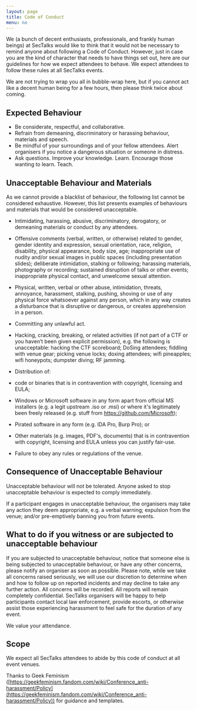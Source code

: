 ```yaml
---
layout: page
title: Code of Conduct
menu: no
---
```


We (a bunch of decent enthusiasts, professionals, and frankly human beings) at SecTalks would like 
to think that it would not be necessary to remind anyone about following a Code of Conduct.
However, just in case you are the kind of character that needs to have things set out, here are our 
guidelines for how we expect attendees to behave. We expect attendees to follow these rules at all 
SecTalks events.

We are not trying to wrap you all in bubble-wrap here, but if you cannot act like a decent human 
being for a few hours, then please think twice about coming. 

## Expected Behaviour

* Be considerate, respectful, and collaborative.
* Refrain from demeaning, discriminatory or harassing behaviour, materials and speech.
* Be mindful of your surroundings and of your fellow attendees. Alert organisers if you notice a dangerous situation or someone in distress.
* Ask questions. Improve your knowledge. Learn. Encourage those wanting to learn. Teach.

## Unacceptable Behaviour and Materials

As we cannot provide a blacklist of behaviour, the following list cannot be considered exhaustive. 
However, this list presents examples of behaviours and materials that would be considered 
unacceptable.

* Intimidating, harassing, abusive, discriminatory, derogatory, or demeaning materials or conduct by any attendees.
* Offensive comments (verbal, written, or otherwise) related to gender, gender identity and 
expression, sexual orientation, race, religion, disability, physical appearance, body size, age; 
inappropriate use of nudity and/or sexual images in public spaces (including presentation 
slides); deliberate intimidation, stalking or following; harassing materials, photography or 
recording; sustained disruption of talks or other events; inappropriate physical contact, and 
unwelcome sexual attention.
* Physical, written, verbal or other abuse, intimidation, threats, annoyance, harassment, 
stalking, pushing, shoving or use of any physical force whatsoever against any person, which 
in any way creates a disturbance that is disruptive or dangerous, or creates apprehension in 
a person.
* Committing any unlawful act.
* Hacking, cracking, breaking, or related activities (if not part of a CTF or you haven’t been 
given explicit permission), e.g. the following is unacceptable: hacking the CTF scoreboard; 
DoSing attendees; fiddling with venue gear; picking venue locks; doxing attendees; wifi 
pineapples; wifi honeypots; dumpster diving; RF jamming.
* Distribution of:

 * code or binaries that is in contravention with copyright, licensing and EULA;
 * Windows or Microsoft software in any form apart from official MS installers (e.g. a legit upstream .iso or .msi) or where it's legitimately been freely released (e.g. stuff from https://github.com/Microsoft); 
 * Pirated software in any form (e.g. IDA Pro, Burp Pro); or 
 * Other materials (e.g. images, PDF's, documents) that is in contravention with  copyright, licensing and EULA unless you can justify fair-use.
 * Failure to obey any rules or regulations of the venue.

## Consequence of Unacceptable Behaviour

Unacceptable behaviour will not be tolerated. Anyone asked to stop unacceptable behaviour is 
expected to comply immediately.

If a participant engages in unacceptable behaviour, the organisers may take any action they deem 
appropriate, e.g. a verbal warning; expulsion from the venue; and/or pre-emptively banning you 
from future events.

## What to do if you witness or are subjected to unacceptable behaviour

If you are subjected to unacceptable behaviour, notice that someone else is being subjected to 
unacceptable behaviour, or have any other concerns, please notify an organiser as soon as possible.
Please note, while we take all concerns raised seriously, we will use our discretion to determine 
when and how to follow up on reported incidents and may decline to take any further action. All 
concerns will be recorded. All reports will remain completely confidential.
SecTalks organisers will be happy to help participants contact local law enforcement, provide 
escorts, or otherwise assist those experiencing harassment to feel safe for the duration of any event. 

We value your attendance.

## Scope

We expect all SecTalks attendees to abide by this code of conduct at all event venues.


Thanks to Geek Feminism ([https://geekfeminism.fandom.com/wiki/Conference_anti-harassment/Policy](https://geekfeminism.fandom.com/wiki/Conference_anti-harassment/Policy)) for
guidance and templates.

